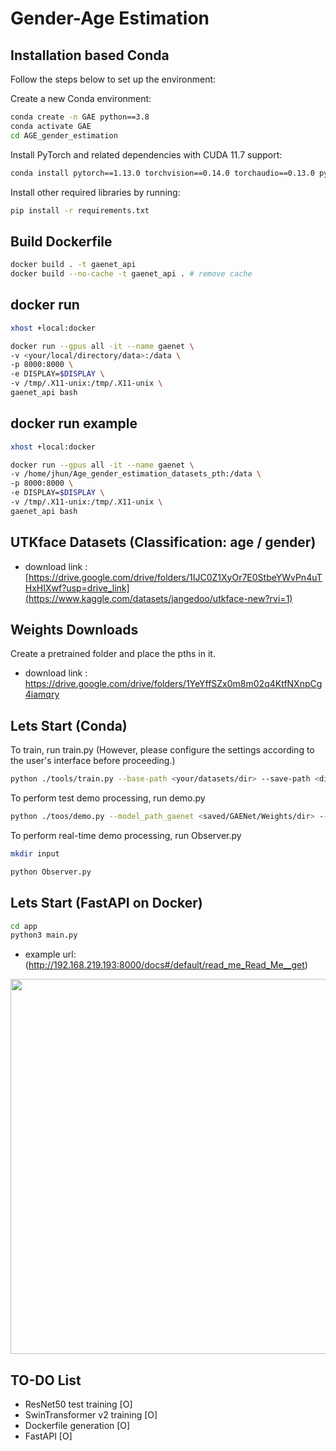 # Gender-Age Estimation

## Installation based Conda

Follow the steps below to set up the environment:

Create a new Conda environment:
   ```bash
   conda create -n GAE python==3.8
   conda activate GAE
   cd AGE_gender_estimation
   ```
Install PyTorch and related dependencies with CUDA 11.7 support:
   ```bash
   conda install pytorch==1.13.0 torchvision==0.14.0 torchaudio==0.13.0 pytorch-cuda=11.7 -c pytorch -c nvidia
   ```
Install other required libraries by running:
   ```bash
   pip install -r requirements.txt
   ```

## Build Dockerfile
```bash
docker build . -t gaenet_api
docker build --no-cache -t gaenet_api . # remove cache
```
## docker run
```bash
xhost +local:docker

docker run --gpus all -it --name gaenet \
-v <your/local/directory/data>:/data \
-p 8000:8000 \
-e DISPLAY=$DISPLAY \
-v /tmp/.X11-unix:/tmp/.X11-unix \
gaenet_api bash
```
## docker run example
```bash
xhost +local:docker

docker run --gpus all -it --name gaenet \
-v /home/jhun/Age_gender_estimation_datasets_pth:/data \
-p 8000:8000 \
-e DISPLAY=$DISPLAY \
-v /tmp/.X11-unix:/tmp/.X11-unix \
gaenet_api bash
```
## UTKface Datasets (Classification: age / gender)
- download link : [https://drive.google.com/drive/folders/1IJC0Z1XyOr7E0StbeYWvPn4uTHxHIXwf?usp=drive_link](https://www.kaggle.com/datasets/jangedoo/utkface-new?rvi=1)

## Weights Downloads
Create a pretrained folder and place the pths in it.
- download link : https://drive.google.com/drive/folders/1YeYffSZx0m8m02q4KtfNXnpCg4iamqry

## Lets Start (Conda)
To train, run train.py (However, please configure the settings according to the user's interface before proceeding.)
   ```bash
   python ./tools/train.py --base-path <your/datasets/dir> --save-path <dir/you/want/to/save>
   ```

To perform test demo processing, run demo.py

   ```bash
   python ./toos/demo.py --model_path_gaenet <saved/GAENet/Weights/dir> --model_path_yolo <yolo/weights/dir> ----image_path <test/image>
   ```

To perform real-time demo processing, run Observer.py

   ```bash
   mkdir input
   ```

   ```bash
   python Observer.py
   ```
## Lets Start (FastAPI on Docker)

```bash
cd app
python3 main.py
```
- example url: (http://192.168.219.193:8000/docs#/default/read_me_Read_Me__get)
<img src="https://github.com/TQS-korea/Gender_Age_Estimation/assets/81406444/212f135d-f6bb-48c6-8ac2-cbc84f3ad0f2" width="800" height="600">

## TO-DO List
- ResNet50 test training [O]
- SwinTransformer v2 training [O]
- Dockerfile generation [O]
- FastAPI [O]
